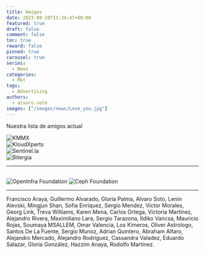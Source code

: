 ```yaml
---
title: Amigos
date: 2023-09-20T11:34:47+08:00
featured: true
draft: false
comment: false
toc: true
reward: false
pinned: true
carousel: true
series:
  - News
categories:
  - Mkt
tags:
  - Advertising
authors:
  - alvaro.soto
images: ["/images/news/Love_you.jpg"]
---
```


Nuestra lista de amigos actual

<!--more-->

![KMMX](https://us.mirrors.headup.ws/random/images/logo-kmmx-2012-fondo-blanco.png?width=500px#center "https://kmmx.mx/")
\
![KloudXperts](https://us.mirrors.headup.ws/random/images/kloudxperts-logo.jpg?width=500px#center "https://www.kloudxp.com/")
\
![Sentinel.la](https://us.mirrors.headup.ws/random/images/Sentinella.logo-02.png?width=500px#center "https://www.sentinel.la")
\
![Bitergia](https://us.mirrors.headup.ws/random/images/Bitergia.jpg?width=300px#center "https://bitergia.com/")

---

\
![OpenInfra Foundation](https://us.mirrors.headup.ws/random/images/openinfra.png?width=300px#center "https://openinfra.dev/")
![Ceph Foundation](https://ceph.io/assets/bitmaps/Ceph_Logo_Standard_RGB_120411_fa.png?width=300px#center "https://ceph.io/")

---

Francisco Araya, Guillermo Alvarado, Gloria Palma, Alvaro Soto, Lenin Alevski, Mingjun Shan, Sofia Enriquez, Sergio Mendez, Victor Morales, Georg Link, Treva Williams, Karen Mena, Carlos Ortega, Victoria Martinez, Alejandro Rivera, Maximiliano Lara, Sergio Tarazona, Ildiko Vancsa, Mauricio Rojas, Soumaya MSALLEM, Omar Valencia, Los Kimeros, Oliver Astrologo, Santos De La Fuente, Sergio Munoz, Adrian Quintero, Abraham Alfaro, Alejandro Mercado, Alejandro Rodríguez, Cassandra Valadez, Eduardo Salazar, Gloria González, Hazzim Anaya, Rodolfo Martínez.
